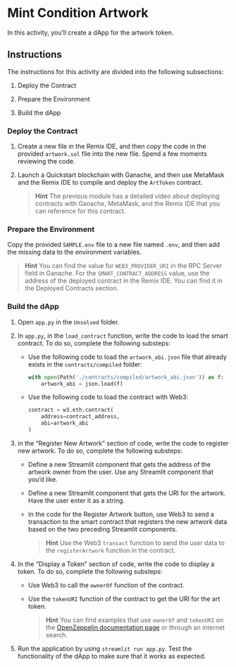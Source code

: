 # Mint Condition Artwork

In this activity, you’ll create a dApp for the artwork token.

## Instructions

The instructions for this activity are divided into the following subsections:

1. Deploy the Contract

2. Prepare the Environment

3. Build the dApp

### Deploy the Contract

1. Create a new file in the Remix IDE, and then copy the code in the provided `artwork.sol` file into the new file. Spend a few moments reviewing the code.

2. Launch a Quickstart blockchain with Ganache, and then use MetaMask and the Remix IDE to compile and deploy the `ArtToken` contract.

    > **Hint** The previous module has a detailed video about deploying contracts with Ganache, MetaMask, and the Remix IDE that you can reference for this contract.

### Prepare the Environment

Copy the provided `SAMPLE.env` file to a new file named `.env`, and then add the missing data to the environment variables.

> **Hint** You can find the value for `WEB3_PROVIDER_URI`  in the RPC Server field in Ganache. For the `SMART_CONTRACT_ADDRESS` value, use the address of the deployed contract in the Remix IDE. You can find it in the Deployed Contracts section.

### Build the dApp

1. Open `app.py` in the `Unsolved` folder.

2. In `app.py`, in the `load_contract` function, write the code to load the smart contract. To do so, complete the following substeps:

    * Use the following code to load the `artwork_abi.json` file that already exists in the `contracts/compiled` folder:

        ```python
        with open(Path('./contracts/compiled/artwork_abi.json')) as f:
            artwork_abi = json.load(f)
        ```

    * Use the following code to load the contract with Web3:

        ```python
        contract = w3.eth.contract(
            address=contract_address,
            abi=artwork_abi
        )
        ```

3. in the “Register New Artwork” section of code, write the code to register new artwork. To do so, complete the following substeps:

    * Define a new Streamlit component that gets the address of the artwork owner from the user. Use any Streamlit component that you’d like.

    * Define a new Streamlit component that gets the URI for the artwork. Have the user enter it as a string.

    * In the code for the Register Artwork button, use Web3 to send a transaction to the smart contract that registers the new artwork data based on the two preceding Streamlit components.

        > **Hint** Use the Web3 `transact` function to send the user data to the `registerArtwork` function in the contract.

4. In the “Display a Token” section of code, write the code to display a token. To do so, complete the following substeps:

    * Use Web3 to call the `ownerOf` function of the contract.

    * Use the `tokenURI` function of the contract to get the URI for the art token.

        > **Hint** You can find examples that use `ownerOf` and `tokenURI` on the [OpenZeppelin documentation page](https://docs.openzeppelin.com/contracts/2.x/api/token/erc721#IERC721-ownerOf-uint256-) or through an internet search.

5. Run the application by using `streamlit run app.py`. Test the functionality of the dApp to make sure that it works as expected.
